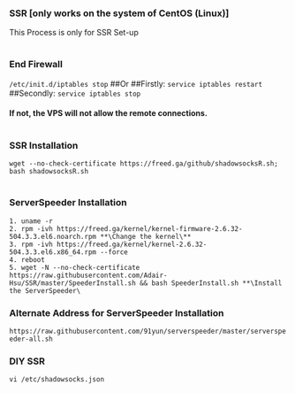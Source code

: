 ### SSR [only works on the system of CentOS (Linux)]
This Process is only for SSR Set-up
#
### End Firewall
`/etc/init.d/iptables stop`
##Or
##Firstly: `service iptables restart`
##Secondly: `service iptables stop`
#### If not, the VPS will not allow the remote connections.
# 
### SSR Installation
`wget --no-check-certificate https://freed.ga/github/shadowsocksR.sh; bash shadowsocksR.sh`
#
### ServerSpeeder Installation
```
1. uname -r
2. rpm -ivh https://freed.ga/kernel/kernel-firmware-2.6.32-504.3.3.el6.noarch.rpm **\Change the kernel\**
3. rpm -ivh https://freed.ga/kernel/kernel-2.6.32-504.3.3.el6.x86_64.rpm --force
4. reboot
5. wget -N --no-check-certificate https://raw.githubusercontent.com/Adair-Hsu/SSR/master/SpeederInstall.sh && bash SpeederInstall.sh **\Install the ServerSpeeder\
```
### Alternate Address for ServerSpeeder Installation
`https://raw.githubusercontent.com/91yun/serverspeeder/master/serverspeeder-all.sh`

### DIY SSR
`vi /etc/shadowsocks.json`
